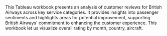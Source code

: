 This Tableau workbook presents an analysis of customer reviews for British Airways across key service categories. 
It provides insights into passenger sentiments and highlights areas for potential improvement, supporting British Airways' commitment to enhancing the customer experience.
This workbook let us visualize overall rating by month, country, aircraft.
